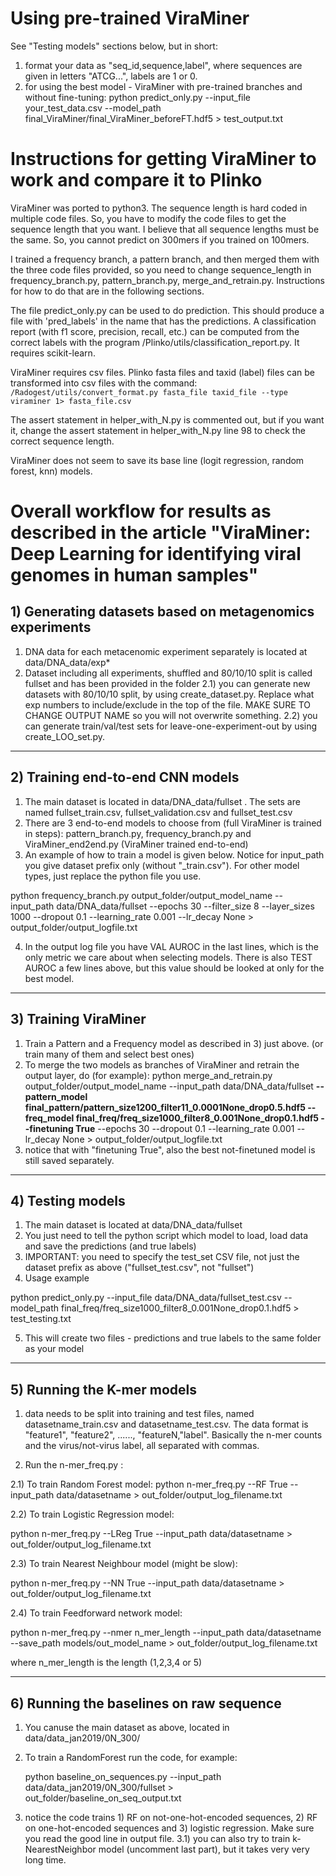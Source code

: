 # Using pre-trained ViraMiner
See "Testing models" sections below, but in short:
1) format your data as "seq_id,sequence,label", where sequences are given in letters "ATCG...", labels are 1 or 0.
2) for using the best model - ViraMiner with pre-trained branches and without fine-tuning:
   python predict_only.py --input_file your_test_data.csv --model_path final_ViraMiner/final_ViraMiner_beforeFT.hdf5 > test_output.txt

# Instructions for getting ViraMiner to work and compare it to Plinko

ViraMiner was ported to python3.  The sequence length is hard coded in multiple code files.  So, you have to modify the code files to get the sequence length that you want.
I believe that all sequence lengths must be the same.  So, you cannot predict on 300mers if you trained on 100mers.

I trained a frequency branch, a pattern branch, and then merged them with the three code files provided, so you need to change sequence\_length in frequency\_branch.py, pattern\_branch.py, merge\_and\_retrain.py.  Instructions for how to do that are in the following sections.  

The file predict\_only.py can be used to do prediction.  This should produce a file with 'pred\_labels' in the name that has the predictions.  A classification report (with f1 score, precision, recall, etc.) can be computed from the correct labels with the program /Plinko/utils/classification\_report.py.  It requires scikit-learn.

ViraMiner requires csv files.  Plinko fasta files and taxid (label) files can be transformed into csv files with the command:
`/Radogest/utils/convert_format.py fasta_file taxid_file --type viraminer 1> fasta_file.csv`  

The assert statement in helper\_with\_N.py is commented out, but if you want it, change the assert statement in helper\_with\_N.py line 98 to check the correct sequence length.

ViraMiner does not seem to save its base line (logit regression, random forest, knn) models.

# Overall workflow for results as described in the article "ViraMiner: Deep Learning for identifying viral genomes in human samples"

## 1) Generating datasets based on metagenomics experiments

1) DNA data for each metacenomic experiment separately is located at data/DNA_data/exp*
2) Dataset including all experiments, shuffled and 80/10/10 split is called fullset and has been provided in the folder
2.1) you can generate new datasets with 80/10/10 split, by using create_dataset.py. Replace what exp numbers to include/exclude in the top of the file. 
   MAKE SURE TO CHANGE OUTPUT NAME so you will not overwrite something.
2.2) you can generate train/val/test sets for leave-one-experiment-out by using create_LOO_set.py. 

---
## 2) Training end-to-end CNN models

1) The main dataset is located in data/DNA_data/fullset . The sets are named fullset_train.csv, fullset_validation.csv and fullset_test.csv
2) There are 3 end-to-end models to choose from (full ViraMiner is trained in steps): pattern_branch.py, frequency_branch.py and ViraMiner_end2end.py (ViraMiner trained end-to-end)
3) An example of how to train a model is given below. Notice for input_path you give dataset prefix only (without "_train.csv"). For other model types, just replace the python file you use.

python frequency_branch.py output_folder/output_model_name --input_path data/DNA_data/fullset --epochs 30 --filter_size 8 --layer_sizes 1000 --dropout 0.1 --learning_rate 0.001 --lr_decay None > output_folder/output_logfile.txt

4) In the output log file you have VAL AUROC in the last lines, which is the only metric we care about when selecting models. There is also TEST AUROC a few lines above, but this value should be looked at only for the best model. 

---
## 3) Training ViraMiner
1) Train a Pattern and a Frequency model as described in 3) just above. (or train many of them and select best ones)
2) To merge the two models as branches of ViraMiner and retrain the output layer, do (for example):
  python merge_and_retrain.py output_folder/output_model_name --input_path data/DNA_data/fullset **--pattern_model final_pattern/pattern_size1200_filter11_0.0001None_drop0.5.hdf5 --freq_model final_freq/freq_size1000_filter8_0.001None_drop0.1.hdf5 --finetuning True** --epochs 30 --dropout 0.1 --learning_rate 0.001 --lr_decay None > output_folder/output_logfile.txt
3) notice that with "finetuning True", also the best not-finetuned model is still saved separately.
   

---
## 4) Testing models

1) The main dataset is located at data/DNA_data/fullset
2) You just need to tell the python script which model to load, load data and save the predictions (and true labels)
3) IMPORTANT: you need to specify the test_set CSV file, not just the dataset prefix as above ("fullset_test.csv", not "fullset")
4) Usage example 

python predict_only.py --input_file data/DNA_data/fullset_test.csv --model_path final_freq/freq_size1000_filter8_0.001None_drop0.1.hdf5 > test_testing.txt

5) This will create two files - predictions and true labels to the same folder as your model

---
## 5) Running the K-mer models

1) data needs to be split into training and test files, named datasetname_train.csv and datasetname_test.csv.
   The data format is "feature1", "feature2", ......, "featureN,"label". Basically the n-mer counts and the virus/not-virus label, all separated 
   with commas. 

2) Run the n-mer_freq.py :

2.1) To train Random Forest model:
   python n-mer_freq.py --RF True --input_path data/datasetname > out_folder/output_log_filename.txt 

2.2) To train Logistic Regression model:

   python n-mer_freq.py --LReg True --input_path data/datasetname > out_folder/output_log_filename.txt 

2.3) To train Nearest Neighbour model (might be slow):

   python n-mer_freq.py --NN True --input_path data/datasetname > out_folder/output_log_filename.txt 


2.4) To train Feedforward network model:

   python n-mer_freq.py --nmer n_mer_length --input_path data/datasetname --save_path models/out_model_name > out_folder/output_log_filename.txt 

   where n_mer_length is the length (1,2,3,4 or 5)

---
## 6) Running the baselines on raw sequence

1) You canuse the main dataset as above, located in data/data_jan2019/0N_300/

2) To train a RandomForest run the code, for example:

   python baseline_on_sequences.py --input_path data/data_jan2019/0N_300/fullset > out_folder/baseline_on_seq_output.txt 

3) notice the code trains 1) RF on not-one-hot-encoded sequences, 2) RF on one-hot-encoded sequences and 3) logistic regression. Make sure you read the good line in output file.
3.1) you can also try to train k-NearestNeighbor model (uncomment last part), but it takes very very long time.







